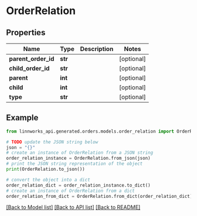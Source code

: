 # OrderRelation


## Properties

Name | Type | Description | Notes
------------ | ------------- | ------------- | -------------
**parent_order_id** | **str** |  | [optional] 
**child_order_id** | **str** |  | [optional] 
**parent** | **int** |  | [optional] 
**child** | **int** |  | [optional] 
**type** | **str** |  | [optional] 

## Example

```python
from linnworks_api.generated.orders.models.order_relation import OrderRelation

# TODO update the JSON string below
json = "{}"
# create an instance of OrderRelation from a JSON string
order_relation_instance = OrderRelation.from_json(json)
# print the JSON string representation of the object
print(OrderRelation.to_json())

# convert the object into a dict
order_relation_dict = order_relation_instance.to_dict()
# create an instance of OrderRelation from a dict
order_relation_from_dict = OrderRelation.from_dict(order_relation_dict)
```
[[Back to Model list]](../README.md#documentation-for-models) [[Back to API list]](../README.md#documentation-for-api-endpoints) [[Back to README]](../README.md)


